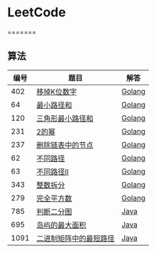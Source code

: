 # LeetCode
=======


## 算法

| 编号 | 题目 | 解答 | 
| --- | --- | --- |
| 402 | [移掉K位数字](https://leetcode-cn.com/problems/remove-k-digits/) | [Golang](./algorithms/golang/402/removeKdigits.go) |
| 64 | [最小路径和](https://leetcode-cn.com/problems/minimum-path-sum/) | [Golang](./algorithms/golang/64/minPathSum.go) |
| 120 | [三角形最小路径和](https://leetcode-cn.com/problems/triangle/) | [Golang](./algorithms/golang/120/minimumTotal.go) |
| 231 | [2的幂](https://leetcode-cn.com/problems/power-of-two/) | [Golang](./algorithms/golang/231/isPowerOfTwo.go) |
| 237 | [删除链表中的节点](https://leetcode-cn.com/problems/delete-node-in-a-linked-list/) | [Golang](./algorithms/golang/237/deleteNode.go) |
| 62 | [不同路径](https://leetcode-cn.com/problems/unique-paths/) | [Golang](./algorithms/golang/62/uniquePaths.go) |
| 63 | [不同路径II](https://leetcode-cn.com/problems/unique-paths-ii/) | [Golang](./algorithms/golang/63/uniquePathsWithObstacles.go) |
| 343 | [整数拆分](https://leetcode-cn.com/problems/integer-break/) | [Golang](./algorithms/golang/343/integerBreak.go) |
| 279 | [完全平方数](https://leetcode-cn.com/problems/perfect-squares/) | [Golang](./algorithms/golang/279/numSquares.go) |
| 785 | [判断二分图](https://leetcode-cn.com/problems/is-graph-bipartite/) | [Java](./algorithms/java/785/Solution.java) |
| 695 | [岛屿的最大面积](https://leetcode-cn.com/problems/max-area-of-island/) | [Java](./algorithms/java/695/Solution.java) |
| 1091 | [二进制矩阵中的最短路径](https://leetcode-cn.com/problems/shortest-path-in-binary-matrix/) | [Java](./algorithms/java/1091/Solution.java) |
